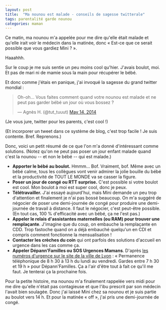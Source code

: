 ```yaml
---
layout: post
title:  "Ma nounou est malade - conseils de sagesse twitterale"
tags: parentalité garde nounou
categories: maman
---
```


Ce matin, ma nounou m'a appelée pour me dire qu'elle était malade et qu'elle irait voir le médecin dans la matinée, donc « Est-ce que ce serait possible que vous gardiez Mini ? ».

Haaahhh.

Sur le coup je me suis sentie un peu moins cool qu'hier. J'avais boulot, moi. Et pas de mari ni de mamie sous la main pour récupérer le bébé.

Et donc comme j'étais en panique, j'ai invoqué la sagesse du grand twitter mondial :

<blockquote class="twitter-tweet" lang="en"><p>Oh-oh… Vous faites comment quand votre nounou est malade et ne peut pas garder bébé un jour où vous bossez ?</p>&mdash; Agnès H. (@tut_tuuut) <a href="https://twitter.com/tut_tuuut/statuses/466467697984012288">May 14, 2014</a></blockquote>
<script async src="//platform.twitter.com/widgets.js" charset="utf-8"></script>

(Je vous jure, twitter pour les parents, c'est cool !)

(Et incorporer un tweet dans ce système de blog, c'est trop facile ! Je suis contente. Bref. Reprenons.)

Donc, voici un petit résumé de ce que l'on m'a donné d'intéressant comme solutions. (Notez qu'on ne peut pas poser un jour enfant malade quand c'est la nounou -- et non le bébé -- qui est malade.)

- **Apporter le bébé au boulot.** Hmmm… Bof. Vraiment, bof. Même avec un bébé calme, tous les collègues vont venir admirer la jolie bouille du bébé et la productivité de TOUT LE MONDE va se casser la figure.
- **Poser un jour de congé ou RTT surprise.** C'est possible si votre boulot est cool. Mon boulot à moi est super cool, donc je peux.
- **Télétravailler.** J'ai essayé aujourd'hui, mais Mini demande un peu trop d'attention et finalement je n'ai pas bossé beaucoup. On m'a suggéré de négocier de poser une demi-journée de congé pour produire une demi-journée de travail à distance. Il faut le négocier, c'est peut-être possible. (En tout cas, 100 % d'efficacité avec un bébé, ça ne l'est pas.)
- **Appeler le relais d'assistantes maternelles (ou RAM) pour trouver une remplaçante**. J'imagine que du coup, on embauche la remplaçante en CDD. Trop fastoche quand on a déjà embauché quelqu'un en CDI et compris comment fonctionne la mensualisation !
- **Contacter les crèches du coin** qui ont parfois des solutions d'accueil en urgence dans les cas comme ça.
- **Appeler Dépann'Familles ou SOS Urgences Mamans**. D'après [les numéros d'urgence sur le site de la ville de Lyon][numurgences] : « Permanence téléphonique de 8 h 30 à 13 h du lundi au vendredi. Gardes entre 7 h 30 et 19 h » pour Dépann'Familles. Ça a l'air d'être tout à fait ce qu'il me faut. Je tenterai ça la prochaine fois.

Pour la petite histoire, ma nounou m'a finalement rappelée vers midi pour me dire qu'elle n'était pas contagieuse et que l'ibu prescrit par son médecin l'avait bien soulagée. Donc j'ai laissé Mini chez sa nounou et je suis partie au boulot vers 14 h. Et pour la matinée « off », j'ai pris une demi-journée de congé.


[numurgences]: http://www.lyon.fr/page/plus-dinfos/numeros-durgence.html
